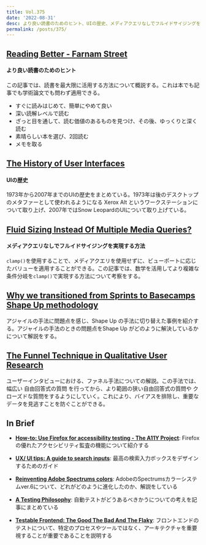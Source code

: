 ```yaml
---
title: Vol.375
date: '2022-08-31'
desc: より良い読書のためのヒント、UIの歴史、メディアクエリなしでフルイドサイジングを実現する方法、ほか計10リンク
permalink: /posts/375/
---
```



## [Reading Better - Farnam Street](https://fs.blog/reading/)
#### より良い読書のためのヒント

この記事では、読書を最大限に活用する方法について概説する。これは本でも記事でも学術論文でも問わず適用できる。


- すぐに読みはじめて、簡単にやめて良い
- 深い読解レベルで読む
- ざっと目を通して、読む価値のあるものを見つけ、その後、ゆっくりと深く読む
- 素晴らしい本を選び、2回読む
- メモを取る



## [The History of User Interfaces](https://history.user-interface.io/)
#### UIの歴史

1973年から2007年までのUIの歴史をまとめている。1973年は後のデスクトップのメタファーとして使われるようになる Xerox Alt というワークステーションについて取り上げ、2007年ではSnow LeopardのUIについて取り上げている。


## [Fluid Sizing Instead Of Multiple Media Queries?](https://www.smashingmagazine.com/2022/08/fluid-sizing-multiple-media-queries/)
#### メディアクエリなしでフルイドサイジングを実現する方法

`clamp()`を使用することで、メディアクエリを使用せずに、ビューポートに応じたバリューを適用することができる。この記事では、数学を活用してより複雑な条件分岐を`clamp()`で実現する方法について考察をする。


## [Why we transitioned from Sprints to Basecamps Shape Up methodology](https://medium.com/adventures-in-consumer-technology/why-we-transitioned-from-sprints-to-basecamps-shape-up-f416114224e7)

アジャイルの手法に問題点を感じ、Shape Up の手法に切り替えた事例を紹介する。アジャイルの手法のときの問題点をShape Up がどのように解決しているかについて解説をする。


## [The Funnel Technique in Qualitative User Research](https://www.nngroup.com/articles/the-funnel-technique-in-qualitative-user-research/)

ユーザーインタビューにおける、ファネル手法についての解説。この手法では、幅広い 自由回答式の質問 を行ってから、より範囲の狭い自由回答式の質問や クローズドな質問をするようにしていく。これにより、バイアスを排除し、重要なデータを見逃すことを防ぐことができる。


## In Brief

- **[How-to: Use Firefox for accessibility testing - The A11Y Project](https://www.a11yproject.com/posts/using-firefox-for-accessibility-testing/)**: Firefox の優れたアクセシビリティ監査の機能について紹介する

- **[UX/ UI tips: A guide to search inputs](https://makeitclear.com/insight/ux-ui-tips-a-guide-to-search-inputs)**: 最高の検索入力ボックスをデザインするためのガイド

- **[Reinventing Adobe Spectrums colors](https://adobe.design/stories/design-for-scale/reinventing-adobe-spectrum-s-colors)**: AdobeのSpectrumsカラーシステムver.6について、どれがどのように進化したのか、解説をしている

- **[A Testing Philosophy](https://alexkondov.com/a-testing-philosophy/)**: 自動テストがどうあるべきかうについての考えを記事にまとめている

- **[Testable Frontend: The Good The Bad And The Flaky](https://www.smashingmagazine.com/2022/07/testable-frontend-architecture/)**: フロントエンドのテストについて、特定のプロセスやツールではなく、アーキテクチャを重要視することが重要であることを説明する
